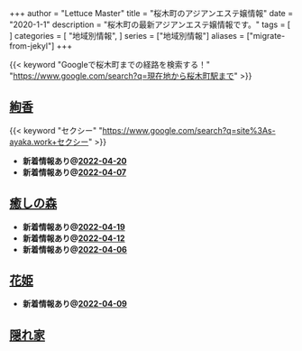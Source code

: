 +++
author = "Lettuce Master"
title = "桜木町のアジアンエステ嬢情報"
date = "2020-1-1"
description = "桜木町の最新アジアンエステ嬢情報です。"
tags = [
]
categories = [
    "地域別情報",
]
series = ["地域別情報"]
aliases = ["migrate-from-jekyl"]
+++

{{< keyword "Googleで桜木町までの経路を検索する！" "https://www.google.com/search?q=現在地から桜木町駅まで" >}}

## [絢香](http://s-ayaka.work/)
{{< keyword "セクシー" "https://www.google.com/search?q=site%3As-ayaka.work+セクシー" >}} 

- **新着情報あり@[2022-04-20](/post/2022-04-20)**
- **新着情報あり@[2022-04-07](/post/2022-04-07)**
## [癒しの森](http://healing-forest.work/)


- **新着情報あり@[2022-04-19](/post/2022-04-19)**
- **新着情報あり@[2022-04-12](/post/2022-04-12)**
- **新着情報あり@[2022-04-06](/post/2022-04-06)**
## [花姫](https://okaeribaby.xyz/)


- **新着情報あり@[2022-04-09](/post/2022-04-09)**
## [隠れ家](https://jasmine-mizonokuti.xyz/)


